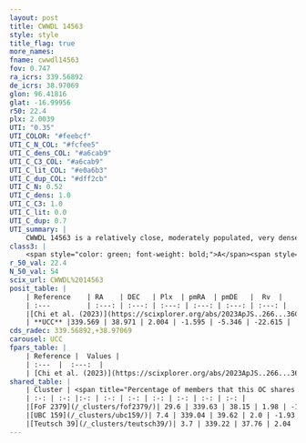 ```yaml
---
layout: post
title: CWWDL 14563
style: style
title_flag: true
more_names: 
fname: cwwdl14563
fov: 0.747
ra_icrs: 339.56892
de_icrs: 38.97069
glon: 96.41816
glat: -16.99956
r50: 22.4
plx: 2.0039
UTI: "0.35"
UTI_COLOR: "#feebcf"
UTI_C_N_COL: "#fcfee5"
UTI_C_dens_COL: "#a6cab9"
UTI_C_C3_COL: "#a6cab9"
UTI_C_lit_COL: "#e0a6b3"
UTI_C_dup_COL: "#dff2cb"
UTI_C_N: 0.52
UTI_C_dens: 1.0
UTI_C_C3: 1.0
UTI_C_lit: 0.0
UTI_C_dup: 0.7
UTI_summary: |
    CWWDL 14563 is a relatively close, moderately populated, very dense object of very high C3 quality. It was recently reported in the literature.<br><br>This is likely a unique object, which shares a moderate percentage of members with at least one previously reported entry.
class3: |
    <span style="color: green; font-weight: bold;">A</span><span style="color: green; font-weight: bold;">A</span>
r_50_val: 22.4
N_50_val: 54
scix_url: CWWDL%2014563
posit_table: |
    | Reference    | RA    | DEC   | Plx  | pmRA  | pmDE   |  Rv  |
    | :---         | :---: | :---: | :---: | :---: | :---: | :---: |
    |[Chi et al. (2023)](https://scixplorer.org/abs/2023ApJS..266...36C) | 339.762 | 38.787 | 1.978 | -1.428 | -5.403 | -26.294 |
    | **UCC** |339.569 | 38.971 | 2.004 | -1.595 | -5.346 | -22.615 | 
cds_radec: 339.56892,+38.97069
carousel: UCC
fpars_table: |
    | Reference |  Values |
    | :---  |  :---:  |
    | [Chi et al. (2023)](https://scixplorer.org/abs/2023ApJS..266...36C) | `logAge=6.45, Z=-0.1` |
shared_table: |
    | Cluster | <span title="Percentage of members that this OC shares with the ones listed">%</span>   | RA   | DEC   | Plx   | pmRA  | pmDE  | Rv | UTI |
    | :-: | :-: |:-: | :-: | :-: | :-: | :-: | :-: | :-: |
    |[FoF 2379](/_clusters/fof2379/)| 29.6 | 339.63 | 38.15 | 1.98 | -1.56 | -5.8 | -21.27 |0.16 |
    |[UBC 159](/_clusters/ubc159/)| 7.4 | 339.04 | 39.62 | 2.0 | -1.93 | -4.84 | -13.74 |0.84 |
    |[Teutsch 39](/_clusters/teutsch39/)| 3.7 | 339.22 | 37.76 | 2.04 | -1.76 | -6.04 | -13.08 |0.86 |
---
```

